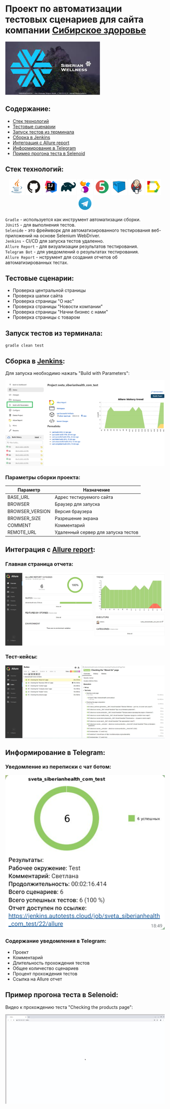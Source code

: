 # Проект по автоматизации тестовых сценариев для сайта компании [Сибирское здоровье](https://siberianhealth.com/ru)

[![images](assets/images/logo_company.jpg)](https://siberianhealth.com/ru)

## Содержание:
+ [Стек технологий](#стек-технологий)  
+ [Тестовые сценарии](#Тестовые-сценарии)
+ [Запуск тестов из терминала](#Запуск-тестов-терминала)
+ [Сборка в Jenkins](#Сборка-в-Jenkins)
+ [Интеграция с Allure report](#Интеграция-с-Allure-report)
+ [Информирование в Telegram](#Информирование-в-Telegram)
+ [Пример прогона теста в Selenoid](#пример-прогона-теста-selenoid)

## <a name="стек-технологий"></a>Стек технологий:
<p align="center">
<a href="https://www.java.com/"><img src="assets/images/Java.svg" width="50" height="50"  alt="Java"/></a>
<a href="https://github.com/"><img src="assets/images/GitHub.svg" width="50" height="50"  alt="Github"/></a>
<a href="https://www.jetbrains.com/idea/"><img src="assets/images/Intelij_IDEA.svg" width="50" height="50"  alt="IDEA"/></a>
<a href="https://gradle.org/"><img src="assets/images/Gradle.svg" width="50" height="50"  alt="Gradle"/></a>
<a href="https://selenide.org/"><img src="assets/images/Selenide.svg" width="50" height="50"  alt="Selenide"/></a>
<a href="https://junit.org/junit5/"><img src="assets/images/JUnit5.svg" width="50" height="50"  alt="JUnit 5"/></a>
<a href="https://aerokube.com/selenoid/"><img src="assets/images/Selenoid.svg" width="50" height="50"  alt="Selenoid"/></a>
<a href="https://www.jenkins.io/"><img src="assets/images/Jenkins.svg" width="50" height="50"  alt="Jenkins"/></a>
<a href="https://github.com/allure-framework/allure2"><img src="assets/images/Allure_Report.svg" width="50" height="50"  alt="Allure Reports"/></a>
<a href="https://telegram.org/"><img src="assets/images/Telegram.svg" width="50" height="50"  alt="Telegram"/></a>
</p>

`Gradle` - используется как инструмент автоматизации сборки.  \
`JUnit5` - для выполнения тестов.\
`Selenide` - это фреймворк для автоматизированного тестирования веб-приложений на основе Selenium WebDriver.\
`Jenkins` - CI/CD для запуска тестов удаленно.\
`Allure Report` - для визуализации результатов тестирования.\
`Telegram Bot` - для уведомлений о результатах тестирования.\
`Allure Report` - нструмент для создания отчетов об автоматизированных тестах.

## <a name="Тестовые-сценарии"></a>Тестовые сценарии:
- Проверка центральной страницы
- Проверка шапки сайта
- Проверка страницы "О нас"
- Проверка страницы "Новости компании"
- Проверка страницы "Начни бизнес с нами"
- Проверка страницы с товаром
  
## <a name="Запуск-тестов-терминала">Запуск тестов из терминала:</a>

```
gradle clean test  
```

## <a name="Сборка-в-Jenkins"></a>Сборка в [Jenkins](https://jenkins.autotests.cloud/job/sveta_siberianhealth_com_test/):

Для запуска необходимо нажать "Build with Parameters":

<p align="center">
<img src="assets/screenshots/JenkinsScreenshot.png" alt="Jenkins Build">
</p>

### Параметры сборки проекта:

| Параметр        | Назначение                               |
|-----------------|------------------------------------------|
| BASE_URL        | Адрес тестируемого сайта                 |
| BROWSER         | Браузер для запуска                      |
| BROWSER_VERSION | Версия браузера                          |
| BROWSER_SIZE    | Разрешение экрана                        |
| COMMENT         | Комментарий                              |
| REMOTE_URL      | Удаленный сервер для запуска тестов      |

## <a name="Интеграция-с-Allure-report"></a>Интеграция с [Allure report](https://jenkins.autotests.cloud/job/sveta_siberianhealth_com_test/allure/):

### Главная страница отчета:
<p align="center">
<img src="assets/screenshots/Allure-report_2.jpg" alt="Allure report">
</p>

### Тест-кейсы:

<p align="center">
<img src="assets/screenshots/Allure-testCase_2.jpg" alt="Test Case">
</p>

## <a name="Информирование-в-Telegram"></a>Информирование в Telegram:

### Уведомление из переписки с чат ботом:

<p align="center">
<img src="assets/screenshots/Telegram_2.png" alt="Telegram">
</p>


### Содержание уведомления в Telegram:

- Проект
- Комментарий
- Длительность прохождения тестов
- Общее количество сценариев
- Процент прохождения тестов
- Ссылка на Allure отчет

## <a name="пример-прогона-теста-selenoid"></a>Пример прогона теста в Selenoid:
Видео к прохождению теста "Checking the products page":
<p align="center">
<img src="assets/screenshots/Passing-the-test.gif" alt="Passing-the-test">
</p>
